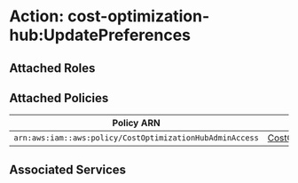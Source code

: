 # Action: cost-optimization-hub:UpdatePreferences

## Attached Roles

## Attached Policies

| Policy ARN | Policy Name |
|------------|-------------|
| `arn:aws:iam::aws:policy/CostOptimizationHubAdminAccess` | [CostOptimizationHubAdminAccess](../policies.md#costoptimizationhubadminaccess) |

## Associated Services

